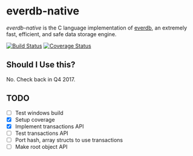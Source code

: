 everdb-native
=============

*everdb-native* is the C language implementation of [everdb](https://github.com/Knio/everdb), an extremely fast, efficient, and safe data storage engine.

[![Build Status][buildlogo-native]](https://travis-ci.org/Knio/everdb-native)
[![Coverage Status][coveragelogo-native]](https://coveralls.io/r/Knio/everdb-native)

[buildlogo-native]: https://travis-ci.org/Knio/everdb-native.svg?branch=master
[coveragelogo-native]: https://img.shields.io/coveralls/Knio/everdb-native.svg?branch=master

## Should I Use this?

No. Check back in Q4 2017.

TODO
----

- [ ] Test windows build
- [x] Setup coverage
- [x] Implement transactions API
- [ ] Test transactions API
- [ ] Port hash, array structs to use transactions
- [ ] Make root object API
